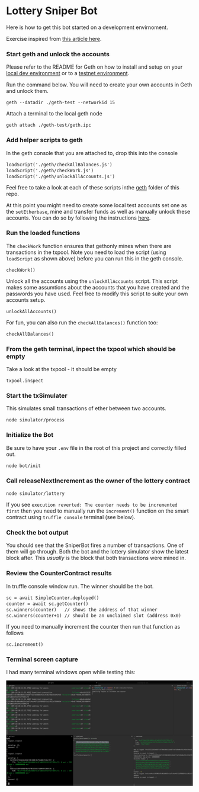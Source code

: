 # Lottery Sniper Bot

Here is how to get this bot started on a development envirnoment.

Exercise inspired from [this article here](https://medium.com/@amanusk/the-fastest-draw-on-the-blockchain-bzrx-example-6bd19fabdbe1).

### Start geth and unlock the accounts

Please refer to the README for Geth on how to install and setup on your [local dev environment](./geth/dev/README.md) or to a [testnet environment]((./geth/ropsten/README.md)).

Run the command below. You will need to create your own accounts in Geth and unlock them.

```
geth --datadir ./geth-test --networkid 15
```

Attach a terminal to the local geth node

```
geth attach ./geth-test/geth.ipc
```

### Add helper scripts to geth

In the geth console that you are attached to, drop this into the console

```
loadScript('./geth/checkAllBalances.js')
loadScript('./geth/checkWork.js')
loadScript('./geth/unlockAllAccounts.js')
```

Feel free to take a look at each of these scripts inthe [geth](./geth) folder of this repo.

At this point you might need to create some local test accounts set one as the `setEtherbase`, mine and transfer funds as well as manually unlock these accounts. You can do so by following the instructions [here](geth/dev/README.md).

### Run the loaded functions

The `checkWork` function ensures that gethonly mines when there are transactions in the txpool. Note you need to load the script (using `loadScript` as shown above) before you can run this in the geth console.

```
checkWork()
```

Unlock all the accounts using the `unlockAllAccounts` script. This script makes some assumtions about the accounts that you have created and the passwords you have used. Feel free to modify this script to suite your own accounts setup.

```
unlockAllAccounts()
```

For fun, you can also run the `checkAllBalances()` function too:

```
checkAllBalances()
```

### From the geth terminal, inpect the txpool which should be empty

Take a look at the txpool - it should be empty

```
txpool.inspect
```

### Start the txSimulater

This simulates small transactions of ether between two accounts.

```
node simulator/process
```

### Initialize the Bot

Be sure to have your `.env` file in the root of this project and correctly filled out.

```
node bot/init
```

### Call releaseNextIncrement as the owner of the lottery contract

```
node simulator/lottery
```

If you see `execution reverted: The counter needs to be incremented first` then you need to manually run the `increment()` function on the smart contract using `truffle console` terminal (see below).

### Check the bot output

You should see that the SniperBot fires a number of transactions. One of them will go through. Both the bot and the lottery simulator show the latest block after. This *usually* is the block that both transactions were mined in.

### Review the CounterContract results

In truffle console window run. The winner should be the bot.

```
sc = await SimpleCounter.deployed()
counter = await sc.getCounter()
sc.winners(counter)   // shows the address of that winner
sc.winners(counter+1) // should be an unclaimed slot (address 0x0)
```

If you need to manually increment the counter then run that function as follows

```
sc.increment()
```

### Terminal screen capture

I had many terminal windows open while testing this:

<img src='img/bot-terminal-madness.png' ></img>